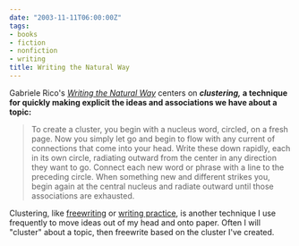 ```yaml
---
date: "2003-11-11T06:00:00Z"
tags:
- books
- fiction
- nonfiction
- writing
title: Writing the Natural Way
---
```


Gabriele Rico's  <em><a href="http://www.amazon.com/exec/obidos/ASIN/0874772362/dalehemer-20">Writing the Natural Way</a> </em>centers on <strong><em>clustering,</em> a technique for quickly making explicit the ideas and associations we have about a topic: </strong>

> To create a cluster, you begin with a nucleus word, circled, on a fresh page. Now you simply let go and begin to flow with any current of connections that come into your head. Write these down rapidly, each in its own circle, radiating outward from the center in any direction they want to go. Connect each new word or phrase with a line to the preceding circle. When something new and different strikes you, begin again at the central nucleus and radiate outward until those associations are exhausted.

Clustering, like <a href="/posts/2003/11/writing_with_power/">freewriting</a> or <a href="/posts/2003/11/writing_down_the_bones/">writing practice</a>, is another technique I use frequently to move ideas out of my head and onto paper. Often I will "cluster" about a topic, then freewrite based on the cluster I've created.
